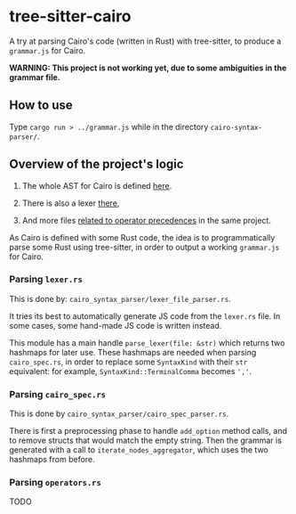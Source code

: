 # tree-sitter-cairo
A try at parsing Cairo's code (written in Rust) with tree-sitter, to produce a `grammar.js` for Cairo.

**WARNING: This project is not working yet, due to some ambiguities in the grammar file.**

## How to use
Type `cargo run > ../grammar.js` while in the directory `cairo-syntax-parser/`. 

## Overview of the project's logic

1. The whole AST for Cairo is defined [here](https://github.com/starkware-libs/cairo/blob/main/crates/cairo-lang-syntax-codegen/src/cairo_spec.rs).

2. There is also a lexer [there](https://github.com/starkware-libs/cairo/blob/main/crates/cairo-lang-parser/src/lexer.rs),
3. And more files [related to operator precedences](https://github.com/starkware-libs/cairo/blob/main/crates/cairo-lang-parser/src/operators.rs
) in the same project.

 As Cairo is defined with some Rust code, the idea is to programmatically parse some Rust using tree-sitter, in order to output a working `grammar.js` for Cairo. 
 
 ### Parsing `lexer.rs`
 
 This is done by: `cairo_syntax_parser/lexer_file_parser.rs`. 
 
 It tries its best to automatically generate JS code from the `lexer.rs` file. In some cases, some hand-made JS code is written instead.

This module has a main handle `parse_lexer(file: &str)` which returns two hashmaps for later use. These hashmaps are needed when parsing `cairo_spec.rs`, in order to replace some `SyntaxKind` with their `str` equivalent: for example, `SyntaxKind::TerminalComma` becomes `','`.
 
 ### Parsing `cairo_spec.rs`
 
 This is done by `cairo_syntax_parser/cairo_spec_parser.rs`.
 
 There is first a preprocessing phase to handle `add_option` method calls, and to remove structs that would match the empty string.
 Then the grammar is generated with a call to `iterate_nodes_aggregator`, which uses the two hashmaps from before.

### Parsing `operators.rs`
TODO

